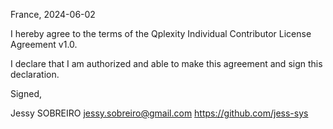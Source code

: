 France, 2024-06-02

I hereby agree to the terms of the Qplexity Individual Contributor License
Agreement v1.0.

I declare that I am authorized and able to make this agreement and sign this
declaration.

Signed,

Jessy SOBREIRO <jessy.sobreiro@gmail.com> https://github.com/jess-sys
